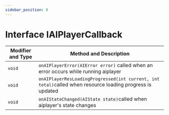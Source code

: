 ```yaml
---
sidebar_position: 8
---
```


# Interface IAIPlayerCallback

| Modifier and Type | Method and Description                                       |
| ----------------- | ------------------------------------------------------------ |
| `void`            | `onAIPlayerError(AIError error)` called when an error occurs while running aiplayer |
| `void`            | `onAIPlayerResLoadingProgressed(int current, int total)`called when resource loading progress is updated |
| `void`            | `onAIStateChanged(AIState state)`called when aiplayer's state changes |
